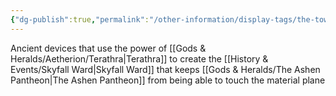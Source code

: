 ```yaml
---
{"dg-publish":true,"permalink":"/other-information/display-tags/the-towers/","noteIcon":"","created":"2024-07-21T18:24:06.543+01:00","updated":"2024-12-08T17:39:02.545+00:00"}
---
```


Ancient devices that use the power of [[Gods & Heralds/Aetherion/Terathra\|Terathra]] to create the [[History & Events/Skyfall Ward\|Skyfall Ward]] that keeps [[Gods & Heralds/The Ashen Pantheon\|The Ashen Pantheon]] from being able to touch the material plane 